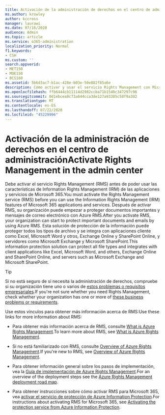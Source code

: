 ```yaml
---
title: Activación de la administración de derechos en el centro de administración
ms.author: krowley
author: kccross
manager: laurawi
ms.date: 07/16/2020
audience: Admin
ms.topic: article
ms.service: o365-administration
localization_priority: Normal
f1.keywords:
- CSH
ms.custom: ''
search.appverid:
- MET150
- MOE150
- BCS160
ms.assetid: 5b6d3ac7-b1ac-428e-b03e-50e882f85a6e
description: Cómo activar y usar el servicio Rights Management con Microsoft 365.
ms.openlocfilehash: ffb6444cb11114d2982ccba71b1540c347297c96
ms.sourcegitcommit: 0d1ebcea8c73a644cca3de127a93385c58f9a302
ms.translationtype: MT
ms.contentlocale: es-ES
ms.lasthandoff: 07/22/2020
ms.locfileid: "45229996"
---
```

# <a name="activate-rights-management-in-the-admin-center"></a><span data-ttu-id="2fa57-103">Activación de la administración de derechos en el centro de administración</span><span class="sxs-lookup"><span data-stu-id="2fa57-103">Activate Rights Management in the admin center</span></span>

<span data-ttu-id="2fa57-104">Debe activar el servicio Rights Management (RMS) antes de poder usar las características de Information Rights Management (IRM) de las aplicaciones y servicios de Microsoft 365.</span><span class="sxs-lookup"><span data-stu-id="2fa57-104">You must activate the Rights Management service (RMS) before you can use the Information Rights Management (IRM) features of Microsoft 365 applications and services.</span></span> <span data-ttu-id="2fa57-105">Después de activar RMS, su organización puede empezar a proteger documentos importantes y mensajes de correo electrónico con Azure RMS.</span><span class="sxs-lookup"><span data-stu-id="2fa57-105">After you activate RMS, your organization can start to protect important documents and emails by using Azure RMS.</span></span> <span data-ttu-id="2fa57-106">Esta solución de protección de la información puede proteger todos los tipos de archivo y se integra con aplicaciones cliente como Excel, Microsoft Word y otros, Exchange Online y SharePoint Online, y servidores como Microsoft Exchange y Microsoft SharePoint.</span><span class="sxs-lookup"><span data-stu-id="2fa57-106">This information protection solution can protect all file types and integrates with client applications like Excel, Microsoft Word, and others, Exchange Online and SharePoint Online, and servers such as Microsoft Exchange and Microsoft SharePoint.</span></span>
  
> [!TIP]
> <span data-ttu-id="2fa57-107">Si no está seguro de si necesita la administración de derechos, compruebe si su organización tiene uno o varios de [estos problemas o requisitos empresariales](https://docs.microsoft.com/azure/information-protection/what-is-azure-rms#business-problems-solved-by-azure-rights-management).</span><span class="sxs-lookup"><span data-stu-id="2fa57-107">If you're not sure whether you need Rights Management, check whether your organization has one or more of [these business problems or requirements](https://docs.microsoft.com/azure/information-protection/what-is-azure-rms#business-problems-solved-by-azure-rights-management).</span></span> 
  
<span data-ttu-id="2fa57-108">Use estos vínculos para obtener más información acerca de RMS:</span><span class="sxs-lookup"><span data-stu-id="2fa57-108">Use these links for more information about RMS:</span></span>
  
- <span data-ttu-id="2fa57-109">Para obtener más información acerca de RMS, consulte [What is Azure Rights Management](https://docs.microsoft.com/rights-management/understand-explore/what-is-azure-rms).</span><span class="sxs-lookup"><span data-stu-id="2fa57-109">To learn more about RMS, see [What is Azure Rights Management](https://docs.microsoft.com/rights-management/understand-explore/what-is-azure-rms).</span></span>

- <span data-ttu-id="2fa57-110">Si no está familiarizado con RMS, consulte [Overview of Azure Rights Management](https://docs.microsoft.com/rights-management/understand-explore/azure-rights-management).</span><span class="sxs-lookup"><span data-stu-id="2fa57-110">If you're new to RMS, see [Overview of Azure Rights Management](https://docs.microsoft.com/rights-management/understand-explore/azure-rights-management).</span></span>

- <span data-ttu-id="2fa57-111">Para obtener información general sobre los pasos de implementación, vea la [Guía de implementación de Azure Rights Management](https://docs.microsoft.com/rights-management/plan-design/deployment-roadmap).</span><span class="sxs-lookup"><span data-stu-id="2fa57-111">For an overview of the deployment steps see the [Azure Rights Management deployment road map](https://docs.microsoft.com/rights-management/plan-design/deployment-roadmap).</span></span>

- <span data-ttu-id="2fa57-112">Para obtener instrucciones sobre cómo activar RMS para Microsoft 365, vea [activar el servicio de protección de Azure Information Protection](https://docs.microsoft.com/azure/information-protection/activate-service).</span><span class="sxs-lookup"><span data-stu-id="2fa57-112">For instructions about activating RMS for Microsoft 365, see [Activating the protection service from Azure Information Protection](https://docs.microsoft.com/azure/information-protection/activate-service).</span></span>
